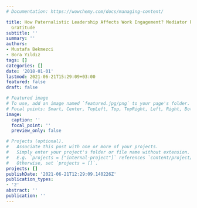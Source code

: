 ```yaml
---
# Documentation: https://wowchemy.com/docs/managing-content/

title: How Paternalistic Leadership Affects Work Engagement? Mediator Role of Collective
  Gratitude
subtitle: ''
summary: ''
authors:
- Mustafa Bekmezci
- Bora Yıldız
tags: []
categories: []
date: '2018-01-01'
lastmod: 2021-06-21T15:29:09+03:00
featured: false
draft: false

# Featured image
# To use, add an image named `featured.jpg/png` to your page's folder.
# Focal points: Smart, Center, TopLeft, Top, TopRight, Left, Right, BottomLeft, Bottom, BottomRight.
image:
  caption: ''
  focal_point: ''
  preview_only: false

# Projects (optional).
#   Associate this post with one or more of your projects.
#   Simply enter your project's folder or file name without extension.
#   E.g. `projects = ["internal-project"]` references `content/project/deep-learning/index.md`.
#   Otherwise, set `projects = []`.
projects: []
publishDate: '2021-06-21T12:29:09.140226Z'
publication_types:
- '2'
abstract: ''
publication: ''
---
```

